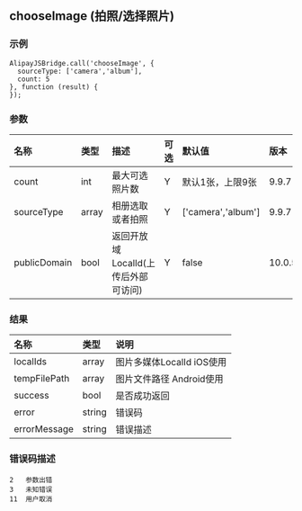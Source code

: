 ## chooseImage (拍照/选择照片)
### 示例
```
AlipayJSBridge.call('chooseImage', {
  sourceType: ['camera','album'],
  count: 5  
}, function (result) {
});
```

### 参数

| 名称 |	类型 |描述 | 可选 | 默认值 | 版本 |
|:----|:----|:----|:----|:----|:----|
| count | int | 最大可选照片数 | Y | 默认1张，上限9张 | 9.9.7 |
| sourceType  | array | 相册选取或者拍照 | Y | ['camera','album'] | 9.9.7 |
| publicDomain | bool | 返回开放域LocalId(上传后外部可访问) | Y | false | 10.0.5 |

### 结果
| 名称 | 类型 | 说明 |
|:----|:----|:----|
| localIds | array | 图片多媒体LocalId iOS使用 |
| tempFilePath | array | 图片文件路径 Android使用 |
| success | bool | 是否成功返回 | 
| error | string | 错误码 |
| errorMessage | string | 错误描述 |

### 错误码描述

```
2	参数出错
3	未知错误
11 	用户取消
```